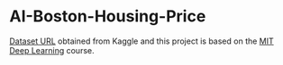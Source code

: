 # AI-Boston-Housing-Price

[Dataset URL](https://www.kaggle.com/prasadperera/the-boston-housing-dataset/data?select=housing.csv) obtained from Kaggle and this project is based on the [MIT Deep Learning](https://deeplearning.mit.edu) course.
